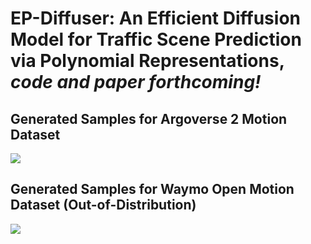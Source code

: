 # EP-Diffuser: An Efficient Diffusion Model for Traffic Scene Prediction via Polynomial Representations, *code and paper forthcoming!*

## Generated Samples for Argoverse 2 Motion Dataset
![](imgs/combined_A2_samples.gif)

## Generated Samples for Waymo Open Motion Dataset (Out-of-Distribution)
![](imgs/combined_WO_samples.gif)